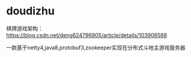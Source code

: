 # doudizhu
棋牌游戏架构：https://blog.csdn.net/deng624796905/article/details/103908588

一款基于netty4,java8,protobuf3,zookeeper实现在分布式斗地主游戏服务器
